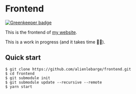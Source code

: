 # Frontend

[![Greenkeeper badge](https://badges.greenkeeper.io/alienlebarge/frontend.svg)](https://greenkeeper.io/)

This is the frontend of [my website](http://www.alienlebarge.ch).

This is a work in progress (and it takes time 🤦‍♂️).

## Quick start

    $ git clone https://github.com/alienlebarge/frontend.git
    $ cd frontend
    $ git submodule init
    $ git submodule update --recursive --remote
    $ yarn start
